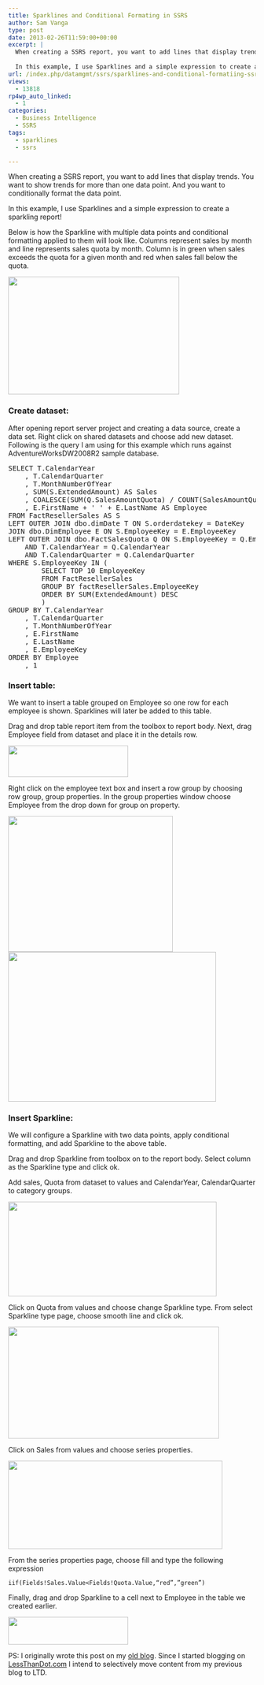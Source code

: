 ```yaml
---
title: Sparklines and Conditional Formating in SSRS
author: Sam Vanga
type: post
date: 2013-02-26T11:59:00+00:00
excerpt: |
  When creating a SSRS report, you want to add lines that display trends. You want to show trends for more than one data point. And you want to conditionally format the data point.
  
  In this example, I use Sparklines and a simple expression to create a sparkling report!
url: /index.php/datamgmt/ssrs/sparklines-and-conditional-formatiing-ssrs/
views:
  - 13818
rp4wp_auto_linked:
  - 1
categories:
  - Business Intelligence
  - SSRS
tags:
  - sparklines
  - ssrs

---
```

When creating a SSRS report, you want to add lines that display trends. You want to show trends for more than one data point. And you want to conditionally format the data point.

In this example, I use Sparklines and a simple expression to create a sparkling report!

Below is how the Sparkline with multiple data points and conditional formatting applied to them will look like. Columns represent sales by month and line represents sales quota by month. Column is in green when sales exceeds the quota for a given month and red when sales fall below the quota.

<div class="image_block">
  <a href="/wp-content/uploads/users/samvanga/ssrs-sparkline.png?mtime=1361623108"><img alt="" src="/wp-content/uploads/users/samvanga/ssrs-sparkline.png?mtime=1361623108" width="348" height="239" /></a>
</div>

### Create dataset:

After opening report server project and creating a data source, create a data set. Right click on shared datasets and choose add new dataset. Following is the query I am using for this example which runs against AdventureWorksDW2008R2 sample database.

<pre>SELECT T.CalendarYear
	, T.CalendarQuarter
	, T.MonthNumberOfYear
	, SUM(S.ExtendedAmount) AS Sales
	, COALESCE(SUM(Q.SalesAmountQuota) / COUNT(SalesAmountQuota), SUM(Q.SalesAmountQuota) / COUNT(SalesAmountQuota)) / 3 AS Quota
	, E.FirstName + ' ' + E.LastName AS Employee
FROM FactResellerSales AS S
LEFT OUTER JOIN dbo.dimDate T ON S.orderdatekey = DateKey
JOIN dbo.DimEmployee E ON S.EmployeeKey = E.EmployeeKey
LEFT OUTER JOIN dbo.FactSalesQuota Q ON S.EmployeeKey = Q.EmployeeKey
	AND T.CalendarYear = Q.CalendarYear
	AND T.CalendarQuarter = Q.CalendarQuarter
WHERE S.EmployeeKey IN (
		SELECT TOP 10 EmployeeKey
		FROM FactResellerSales
		GROUP BY factResellerSales.EmployeeKey
		ORDER BY SUM(ExtendedAmount) DESC
		)
GROUP BY T.CalendarYear
	, T.CalendarQuarter
	, T.MonthNumberOfYear
	, E.FirstName
	, E.LastName
	, E.EmployeeKey
ORDER BY Employee
	, 1</pre>

<div>
  <h3>
    Insert table:
  </h3>
</div>

We want to insert a table grouped on Employee so one row for each employee is shown. Sparklines will later be added to this table.

Drag and drop table report item from the toolbox to report body. Next, drag Employee field from dataset and place it in the details row.

<div class="image_block">
  <a href="/wp-content/uploads/users/samvanga/image_thumb1.png?mtime=1361624083"><img alt="" src="/wp-content/uploads/users/samvanga/image_thumb1.png?mtime=1361624083" width="244" height="64" /></a>
</div>

Right click on the employee text box and insert a row group by choosing row group, group properties. In the group properties window choose Employee from the drop down for group on property.

<div class="image_block">
  <a href="/wp-content/uploads/users/samvanga/ssrs-sparkline-3.png?mtime=1361624083"><img alt="" src="/wp-content/uploads/users/samvanga/ssrs-sparkline-3.png?mtime=1361624083" width="335" height="276" /></a>
</div>

<div class="image_block">
  <a href="/wp-content/uploads/users/samvanga/ssrs-sparkline-4.png?mtime=1361624083"><img alt="" src="/wp-content/uploads/users/samvanga/ssrs-sparkline-4.png?mtime=1361624083" width="423" height="304" /></a>
</div>

### Insert Sparkline:

We will configure a Sparkline with two data points, apply conditional formatting, and add Sparkline to the above table.
  
Drag and drop Sparkline from toolbox on to the report body. Select column as the Sparkline type and click ok.
  
Add sales, Quota from dataset to values and CalendarYear, CalendarQuarter to category groups.

<div class="image_block">
  <a href="/wp-content/uploads/users/samvanga/ssrs-sparkline-5.png?mtime=1361624083"><img alt="" src="/wp-content/uploads/users/samvanga/ssrs-sparkline-5.png?mtime=1361624083" width="424" height="192" /></a>
</div>

Click on Quota from values and choose change Sparkline type. From select Sparkline type page, choose smooth line and click ok.

<div class="image_block">
  <a href="/wp-content/uploads/users/samvanga/ssrs-sparkline-6.png?mtime=1361624084"><img alt="" src="/wp-content/uploads/users/samvanga/ssrs-sparkline-6.png?mtime=1361624084" width="429" height="227" /></a>
</div>

Click on Sales from values and choose series properties.

<div class="image_block">
  <a href="/wp-content/uploads/users/samvanga/ssrs-sparkline-7.png?mtime=1361624084"><img alt="" src="/wp-content/uploads/users/samvanga/ssrs-sparkline-7.png?mtime=1361624084" width="436" height="179" /></a>
</div>

From the series properties page, choose fill and type the following expression
  
<code class="codespan">iif(Fields!Sales.Value&lt;Fields!Quota.Value,“red”,”green”)</code>

Finally, drag and drop Sparkline to a cell next to Employee in the table we created earlier.

<div class="image_block">
  <a href="/wp-content/uploads/users/samvanga/ssrs-sparkline-8.png?mtime=1361624084"><img alt="" src="/wp-content/uploads/users/samvanga/ssrs-sparkline-8.png?mtime=1361624084" width="244" height="56" /></a>
</div>

PS: I originally wrote this post on my [old blog][1]. Since I started blogging on [LessThanDot.com][2] I intend to selectively move content from my previous blog to LTD.

 [1]: http://svangasql.wordpress.com/2011/11/14/how-to-add-sparkline-in-ssrs/
 [2]: http://LessThanDot.com